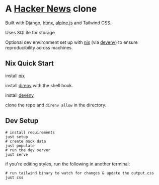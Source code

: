 # A [Hacker News](https://news.ycombinator.com/) clone

Built with Django, [htmx](https://htmx.org/), [alpine.js](https://alpinejs.dev/) and Tailwind CSS.

Uses SQLite for storage.

Optional dev environment set up with [nix](https://nixos.org/) (via [devenv](https://devenv.sh/getting-started/)) to ensure reproducibility across machines.

## Nix Quick Start

install [nix](https://nixos.org/download.html#download-nix)

install [direnv](https://direnv.net/docs/installation.html#from-system-packages) with the shell hook.

install [devenv](https://devenv.sh/getting-started/)

clone the repo and `direnv allow` in the directory.

## Dev Setup

```shell
# install requirements
just setup
# create mock data
just populate 
# run the dev server
just serve 
```

if you're editing styles, run the following in another terminal:

```shell
# run tailwind binary to watch for changes & update the output.css
just css
```
